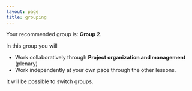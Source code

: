 ```yaml
---
layout: page
title: grouping
---
```


Your recommended group is: **Group 2**.

In this group you will 
- Work collaboratively through **Project organization and management** (plenary)
- Work independently at your own pace through the other lessons.

It will be possible to switch groups.

